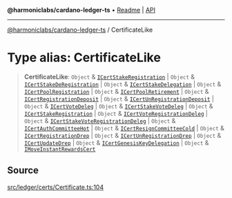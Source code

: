 **@harmoniclabs/cardano-ledger-ts** • [Readme](../Introduction.md) \| [API](../globals.md)

***

[@harmoniclabs/cardano-ledger-ts](../Introduction.md) / CertificateLike

# Type alias: CertificateLike

> **CertificateLike**: `Object` & [`ICertStakeRegistration`](../interfaces/ICertStakeRegistration.md) \| `Object` & [`ICertStakeDeRegistration`](../interfaces/ICertStakeDeRegistration.md) \| `Object` & [`ICertStakeDelegation`](../interfaces/ICertStakeDelegation.md) \| `Object` & [`ICertPoolRegistration`](../interfaces/ICertPoolRegistration.md) \| `Object` & [`ICertPoolRetirement`](../interfaces/ICertPoolRetirement.md) \| `Object` & [`ICertRegistrationDeposit`](../interfaces/ICertRegistrationDeposit.md) \| `Object` & [`ICertUnRegistrationDeposit`](../interfaces/ICertUnRegistrationDeposit.md) \| `Object` & [`ICertVoteDeleg`](../interfaces/ICertVoteDeleg.md) \| `Object` & [`ICertStakeVoteDeleg`](../interfaces/ICertStakeVoteDeleg.md) \| `Object` & [`ICertStakeRegistration`](../interfaces/ICertStakeRegistration.md) \| `Object` & [`ICertVoteRegistrationDeleg`](../interfaces/ICertVoteRegistrationDeleg.md) \| `Object` & [`ICertStakeVoteRegistrationDeleg`](../interfaces/ICertStakeVoteRegistrationDeleg.md) \| `Object` & [`ICertAuthCommitteeHot`](../interfaces/ICertAuthCommitteeHot.md) \| `Object` & [`ICertResignCommitteeCold`](../interfaces/ICertResignCommitteeCold.md) \| `Object` & [`ICertRegistrationDrep`](../interfaces/ICertRegistrationDrep.md) \| `Object` & [`ICertUnRegistrationDrep`](../interfaces/ICertUnRegistrationDrep.md) \| `Object` & [`ICertUpdateDrep`](../interfaces/ICertUpdateDrep.md) \| `Object` & [`ICertGenesisKeyDelegation`](../interfaces/ICertGenesisKeyDelegation.md) \| `Object` & [`IMoveInstantRewardsCert`](../interfaces/IMoveInstantRewardsCert.md)

## Source

[src/ledger/certs/Certificate.ts:104](https://github.com/HarmonicLabs/cardano-ledger-ts/blob/d1659b0/src/ledger/certs/Certificate.ts#L104)
